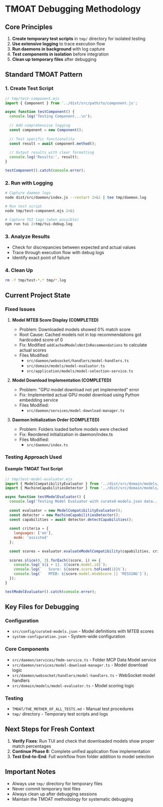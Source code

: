 # TMOAT Debugging Methodology

## Core Principles
1. **Create temporary test scripts** in `tmp/` directory for isolated testing
2. **Use extensive logging** to trace execution flow
3. **Run daemons in background** with log capture
4. **Test components in isolation** before integration
5. **Clean up temporary files** after debugging

## Standard TMOAT Pattern

### 1. Create Test Script
```javascript
// tmp/test-component.mjs
import { Component } from '../dist/src/path/to/component.js';

async function testComponent() {
  console.log('Testing Component...\n');
  
  // Add comprehensive logging
  const component = new Component();
  
  // Test specific functionality
  const result = await component.method();
  
  // Output results with clear formatting
  console.log('Results:', result);
}

testComponent().catch(console.error);
```

### 2. Run with Logging
```bash
# Capture daemon logs
node dist/src/daemon/index.js --restart 2>&1 | tee tmp/daemon.log

# Run test script
node tmp/test-component.mjs 2>&1

# Capture TUI logs (when possible)
npm run tui 2>tmp/tui-debug.log
```

### 3. Analyze Results
- Check for discrepancies between expected and actual values
- Trace through execution flow with debug logs
- Identify exact point of failure

### 4. Clean Up
```bash
rm -f tmp/test-*.* tmp/*.log
```

## Current Project State

### Fixed Issues
1. **Model MTEB Score Display (COMPLETED)**
   - Problem: Downloaded models showed 0% match score
   - Root Cause: Cached models not in top recommendations got hardcoded score of 0
   - Fix: Modified `addCachedModelsNotInRecommendations` to calculate actual scores
   - Files Modified:
     - `src/daemon/websocket/handlers/model-handlers.ts`
     - `src/domain/models/model-evaluator.ts` 
     - `src/application/models/model-selection-service.ts`

2. **Model Download Implementation (COMPLETED)**
   - Problem: "GPU model download not yet implemented" error
   - Fix: Implemented actual GPU model download using Python embedding service
   - Files Modified:
     - `src/daemon/services/model-download-manager.ts`

3. **Daemon Initialization Order (COMPLETED)**
   - Problem: Folders loaded before models were checked
   - Fix: Reordered initialization in daemon/index.ts
   - Files Modified:
     - `src/daemon/index.ts`

### Testing Approach Used

#### Example TMOAT Test Script
```javascript
// tmp/test-model-evaluator.mjs
import { ModelCompatibilityEvaluator } from '../dist/src/domain/models/model-evaluator.js';
import { MachineCapabilitiesDetector } from '../dist/src/domain/models/machine-capabilities.js';

async function testModelEvaluator() {
  console.log('Testing Model Evaluator with curated-models.json data...\\n');
  
  const evaluator = new ModelCompatibilityEvaluator();
  const detector = new MachineCapabilitiesDetector();
  const capabilities = await detector.detectCapabilities();
  
  const criteria = {
    languages: ['en'],
    mode: 'assisted'
  };
  
  const scores = evaluator.evaluateModelCompatibility(capabilities, criteria);
  
  scores.slice(0, 3).forEach((score, i) => {
    console.log(`${i + 1}. ${score.model.id}`);
    console.log(`   Score: ${score.score.toFixed(1)}%`);
    console.log(`   MTEB: ${score.model.mtebScore || 'MISSING'}`);
  });
}

testModelEvaluator().catch(console.error);
```

## Key Files for Debugging

### Configuration
- `src/config/curated-models.json` - Model definitions with MTEB scores
- `system-configuration.json` - System-wide configuration

### Core Components
- `src/daemon/services/fmdm-service.ts` - Folder MCP Data Model service
- `src/daemon/services/model-download-manager.ts` - Model download logic
- `src/daemon/websocket/handlers/model-handlers.ts` - WebSocket model handlers
- `src/domain/models/model-evaluator.ts` - Model scoring logic

### Testing
- `TMOAT/THE_MOTHER_OF_ALL_TESTS.md` - Manual test procedures
- `tmp/` directory - Temporary test scripts and logs

## Next Steps for Fresh Context

1. **Verify Fixes**: Run TUI and check that downloaded models show proper match percentages
2. **Continue Phase 8**: Complete unified application flow implementation
3. **Test End-to-End**: Full workflow from folder addition to model selection

## Important Notes

- Always use `tmp/` directory for temporary files
- Never commit temporary test files
- Always clean up after debugging sessions
- Maintain the TMOAT methodology for systematic debugging